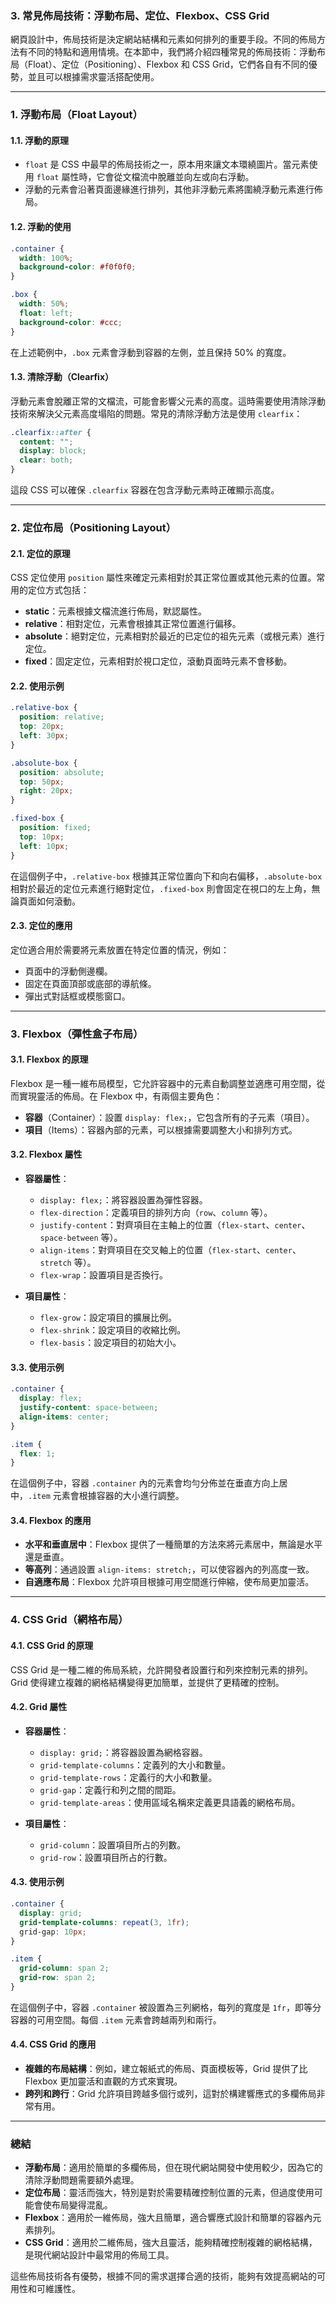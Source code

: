 ### 3. **常見佈局技術：浮動布局、定位、Flexbox、CSS Grid**

網頁設計中，佈局技術是決定網站結構和元素如何排列的重要手段。不同的佈局方法有不同的特點和適用情境。在本節中，我們將介紹四種常見的佈局技術：浮動布局（Float）、定位（Positioning）、Flexbox 和 CSS Grid，它們各自有不同的優勢，並且可以根據需求靈活搭配使用。

---

### 1. **浮動布局（Float Layout）**

#### 1.1. **浮動的原理**
- `float` 是 CSS 中最早的佈局技術之一，原本用來讓文本環繞圖片。當元素使用 `float` 屬性時，它會從文檔流中脫離並向左或向右浮動。
- 浮動的元素會沿著頁面邊緣進行排列，其他非浮動元素將圍繞浮動元素進行佈局。

#### 1.2. **浮動的使用**
```css
.container {
  width: 100%;
  background-color: #f0f0f0;
}

.box {
  width: 50%;
  float: left;
  background-color: #ccc;
}
```
在上述範例中，`.box` 元素會浮動到容器的左側，並且保持 50% 的寬度。

#### 1.3. **清除浮動（Clearfix）**
浮動元素會脫離正常的文檔流，可能會影響父元素的高度。這時需要使用清除浮動技術來解決父元素高度塌陷的問題。常見的清除浮動方法是使用 `clearfix`：
```css
.clearfix::after {
  content: "";
  display: block;
  clear: both;
}
```
這段 CSS 可以確保 `.clearfix` 容器在包含浮動元素時正確顯示高度。

---

### 2. **定位布局（Positioning Layout）**

#### 2.1. **定位的原理**
CSS 定位使用 `position` 屬性來確定元素相對於其正常位置或其他元素的位置。常用的定位方式包括：
- **static**：元素根據文檔流進行佈局，默認屬性。
- **relative**：相對定位，元素會根據其正常位置進行偏移。
- **absolute**：絕對定位，元素相對於最近的已定位的祖先元素（或根元素）進行定位。
- **fixed**：固定定位，元素相對於視口定位，滾動頁面時元素不會移動。

#### 2.2. **使用示例**
```css
.relative-box {
  position: relative;
  top: 20px;
  left: 30px;
}

.absolute-box {
  position: absolute;
  top: 50px;
  right: 20px;
}

.fixed-box {
  position: fixed;
  top: 10px;
  left: 10px;
}
```
在這個例子中，`.relative-box` 根據其正常位置向下和向右偏移，`.absolute-box` 相對於最近的定位元素進行絕對定位，`.fixed-box` 則會固定在視口的左上角，無論頁面如何滾動。

#### 2.3. **定位的應用**
定位適合用於需要將元素放置在特定位置的情況，例如：
- 頁面中的浮動側邊欄。
- 固定在頁面頂部或底部的導航條。
- 彈出式對話框或模態窗口。

---

### 3. **Flexbox（彈性盒子布局）**

#### 3.1. **Flexbox 的原理**
Flexbox 是一種一維布局模型，它允許容器中的元素自動調整並適應可用空間，從而實現靈活的佈局。在 Flexbox 中，有兩個主要角色：
- **容器**（Container）：設置 `display: flex;`，它包含所有的子元素（項目）。
- **項目**（Items）：容器內部的元素，可以根據需要調整大小和排列方式。

#### 3.2. **Flexbox 屬性**
- **容器屬性**：
  - `display: flex;`：將容器設置為彈性容器。
  - `flex-direction`：定義項目的排列方向（`row`、`column` 等）。
  - `justify-content`：對齊項目在主軸上的位置（`flex-start`、`center`、`space-between` 等）。
  - `align-items`：對齊項目在交叉軸上的位置（`flex-start`、`center`、`stretch` 等）。
  - `flex-wrap`：設置項目是否換行。
  
- **項目屬性**：
  - `flex-grow`：設定項目的擴展比例。
  - `flex-shrink`：設定項目的收縮比例。
  - `flex-basis`：設定項目的初始大小。

#### 3.3. **使用示例**
```css
.container {
  display: flex;
  justify-content: space-between;
  align-items: center;
}

.item {
  flex: 1;
}
```
在這個例子中，容器 `.container` 內的元素會均勻分佈並在垂直方向上居中，`.item` 元素會根據容器的大小進行調整。

#### 3.4. **Flexbox 的應用**
- **水平和垂直居中**：Flexbox 提供了一種簡單的方法來將元素居中，無論是水平還是垂直。
- **等高列**：通過設置 `align-items: stretch;`，可以使容器內的列高度一致。
- **自適應布局**：Flexbox 允許項目根據可用空間進行伸縮，使布局更加靈活。

---

### 4. **CSS Grid（網格布局）**

#### 4.1. **CSS Grid 的原理**
CSS Grid 是一種二維的佈局系統，允許開發者設置行和列來控制元素的排列。Grid 使得建立複雜的網格結構變得更加簡單，並提供了更精確的控制。

#### 4.2. **Grid 屬性**
- **容器屬性**：
  - `display: grid;`：將容器設置為網格容器。
  - `grid-template-columns`：定義列的大小和數量。
  - `grid-template-rows`：定義行的大小和數量。
  - `grid-gap`：定義行和列之間的間距。
  - `grid-template-areas`：使用區域名稱來定義更具語義的網格布局。

- **項目屬性**：
  - `grid-column`：設置項目所占的列數。
  - `grid-row`：設置項目所占的行數。

#### 4.3. **使用示例**
```css
.container {
  display: grid;
  grid-template-columns: repeat(3, 1fr);
  grid-gap: 10px;
}

.item {
  grid-column: span 2;
  grid-row: span 2;
}
```
在這個例子中，容器 `.container` 被設置為三列網格，每列的寬度是 `1fr`，即等分容器的可用空間。每個 `.item` 元素會跨越兩列和兩行。

#### 4.4. **CSS Grid 的應用**
- **複雜的布局結構**：例如，建立報紙式的佈局、頁面模板等，Grid 提供了比 Flexbox 更加靈活和直觀的方式來實現。
- **跨列和跨行**：Grid 允許項目跨越多個行或列，這對於構建響應式的多欄佈局非常有用。

---

### 總結

- **浮動布局**：適用於簡單的多欄佈局，但在現代網站開發中使用較少，因為它的清除浮動問題需要額外處理。
- **定位布局**：靈活而強大，特別是對於需要精確控制位置的元素，但過度使用可能會使布局變得混亂。
- **Flexbox**：適用於一維佈局，強大且簡單，適合響應式設計和簡單的容器內元素排列。
- **CSS Grid**：適用於二維佈局，強大且靈活，能夠精確控制複雜的網格結構，是現代網站設計中最常用的佈局工具。

這些佈局技術各有優勢，根據不同的需求選擇合適的技術，能夠有效提高網站的可用性和可維護性。
